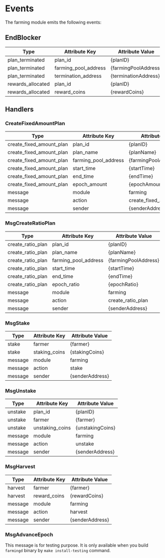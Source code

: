 <!-- order: 7 -->

# Events

The farming module emits the following events:

## EndBlocker

| Type              | Attribute Key        | Attribute Value       |
| ----------------- | -------------------- | --------------------- |
| plan_terminated   | plan_id              | {planID}              |
| plan_terminated   | farming_pool_address | {farmingPoolAddress}  |
| plan_terminated   | termination_address  | {terminationAddress}  |
| rewards_allocated | plan_id              | {planID}              |
| rewards_allocated | reward_coins         | {rewardCoins}         |

## Handlers

### CreateFixedAmountPlan

| Type                      | Attribute Key         | Attribute Value          |
| ------------------------- | --------------------- | ------------------------ |
| create_fixed_amount_plan  | plan_id               | {planID}                 |
| create_fixed_amount_plan  | plan_name             | {planName}               |
| create_fixed_amount_plan  | farming_pool_address  | {farmingPoolAddress}     |
| create_fixed_amount_plan  | start_time            | {startTime}              |
| create_fixed_amount_plan  | end_time              | {endTime}                |
| create_fixed_amount_plan  | epoch_amount          | {epochAmount}            |
| message                   | module                | farming                  |
| message                   | action                | create_fixed_amount_plan |
| message                   | sender                | {senderAddress}          |

### MsgCreateRatioPlan

| Type                      | Attribute Key    | Attribute Value |
| ------------------------- | -------------------- | -------------------- |
| create_ratio_plan         | plan_id              | {planID}             |
| create_ratio_plan         | plan_name            | {planName}           |
| create_ratio_plan         | farming_pool_address | {farmingPoolAddress} |
| create_ratio_plan         | start_time           | {startTime}          |
| create_ratio_plan         | end_time             | {endTime}            |
| create_ratio_plan         | epoch_ratio          | {epochRatio}         |
| message                   | module               | farming              |
| message                   | action               | create_ratio_plan    |
| message                   | sender               | {senderAddress}      |

### MsgStake

| Type    | Attribute Key | Attribute Value |
| ------- | ------------- | --------------- |
| stake   | farmer        | {farmer}        |
| stake   | staking_coins | {stakingCoins}  | 
| message | module        | farming         |
| message | action        | stake           |
| message | sender        | {senderAddress} |

### MsgUnstake

| Type    | Attribute Key   | Attribute Value  |
| ------- | --------------- | ---------------- |
| unstake | plan_id         | {planID}         |
| unstake | farmer          | {farmer}         |
| unstake | unstaking_coins | {unstakingCoins} | 
| message | module          | farming          |
| message | action          | unstake          |
| message | sender          | {senderAddress}  |

### MsgHarvest

| Type    | Attribute Key | Attribute Value |
| ------- | ------------- | --------------- |
| harvest | farmer        | {farmer}        |
| harvest | reward_coins  | {rewardCoins}   |
| message | module        | farming         |
| message | action        | harvest         |
| message | sender        | {senderAddress} |
### MsgAdvanceEpoch

This message is for testing purpose. It is only available when you build `farmingd` binary by `make install-testing` command.

